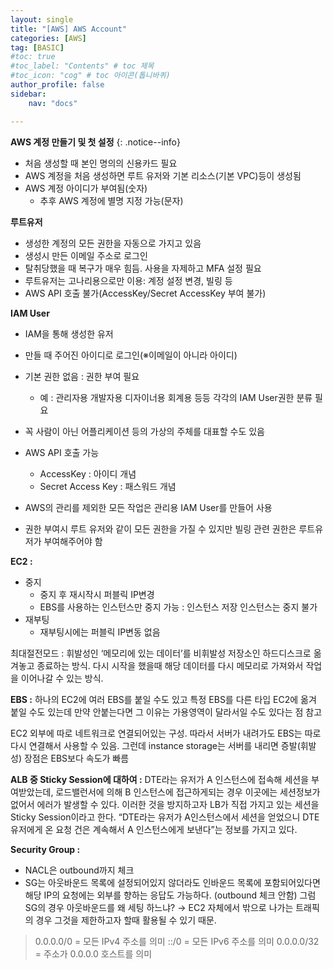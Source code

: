 ```yaml
---
layout: single
title: "[AWS] AWS Account"
categories: [AWS]
tag: [BASIC]
#toc: true
#toc_label: "Contents" # toc 제목
#toc_icon: "cog" # toc 아이콘(톱니바퀴)
author_profile: false
sidebar:
    nav: "docs"

---
```




**AWS 계정 만들기 및 첫 설정** 
{: .notice--info}



- 처음 생성할 때 본인 명의의 신용카드 필요
- AWS 계정을 처음 생성하면 루트 유저와 기본 리소스(기본 VPC)등이 생성됨
- AWS 계정 아이디가 부여됨(숫자)
  - 추후 AWS 계정에 별명 지정 가능(문자)



**루트유저**

- 생성한 계정의 모든 권한을 자동으로 가지고 있음
- 생성시 만든 이메일 주소로 로그인
- 탈취당했을 때 복구가 매우 힘듬. 사용을 자제하고 MFA 설정 필요
- 루트유저는 고나리용으로만 이용: 계정 설정 변경, 빌링 등
- AWS API 호출 불가(AccessKey/Secret AccessKey 부여 불가)

**IAM User**

- IAM을 통해 생성한 유저
- 만들 때 주어진 아이디로 로그인(※이메일이 아니라 아이디)
- 기본 권한 없음 : 권한 부여 필요
  - 예 : 관리자용 개발자용 디자이너용 회계용 등등 각각의 IAM User권한 분류 필요

- 꼭 사람이 아닌 어플리케이션 등의 가상의 주체를 대표할 수도 있음
- AWS API 호출 가능
  - AccessKey : 아이디 개념
  - Secret Access Key : 패스워드 개념
- AWS의 관리를 제외한 모든 작업은 관리용 IAM User를 만들어 사용
- 권한 부여시 루트 유저와 같이 모든 권한을 가질 수 있지만 빌링 관련 권한은 루트유저가 부여해주어야 함



**EC2 :**

- 중지
  - 중지 후 재시작시 퍼블릭 IP변경
  - EBS를 사용하는 인스턴스만 중지 가능 : 인스턴스 저장 인스턴스는 중지 불가
- 재부팅
  - 재부팅시에는 퍼블릭 IP변동 없음

최대절전모드 : 휘발성인 ‘메모리에 있는 데이터’를 비휘발성 저장소인 하드디스크로 옮겨놓고 종료하는 방식. 다시 시작을 했을때 해당 데이터를 다시 메모리로 가져와서 작업을 이어나갈 수 있는 방식.



**EBS :** 하나의 EC2에 여러 EBS를 붙일 수도 있고 특정 EBS를 다른 타입 EC2에 옮겨 붙일 수도 있는데 만약 안붙는다면 그 이유는 가용영역이 달라서일 수도 있다는 점 참고

EC2 외부에 따로 네트워크로 연결되어있는 구성. 따라서 서버가 내려가도 EBS는 따로 다시 연결해서 사용할 수 있음. 그런데 instance storage는 서버를 내리면 증발(휘발성) 장점은 EBS보다 속도가 빠름



**ALB 중 Sticky Session에 대하여 :** 
DTE라는 유저가 A 인스턴스에 접속해 세션을 부여받았는데, 로드밸런서에 의해 B 인스턴스에 접근하게되는 경우 이곳에는 세션정보가 없어서 에러가 발생할 수 있다. 이러한 것을 방지하고자 LB가 직접 가지고 있는 세션을 Sticky Session이라고 한다. “DTE라는 유저가 A인스턴스에서 세션을 얻었으니 DTE유저에게 온 요청 건은 계속해서 A 인스턴스에게 보낸다”는 정보를 가지고 있다.



**Security Group :**

- NACL은 outbound까지 체크
- SG는 아웃바운드 목록에 설정되어있지 않더라도 인바운드 목록에 포함되어있다면 해당 IP의 요청에는 외부를 향하는 응답도 가능하다. (outbound 체크 안함)
  그럼 SG의 경우 아웃바운드를 왜 세팅 하느냐? → EC2 자체에서 밖으로 나가는 트래픽의 경우 그것을 제한하고자 할때 활용될 수 있기 때문.



> 0.0.0.0/0 = 모든 IPv4 주소를 의미
> ::/0 = 모든 IPv6 주소를 의미
> 0.0.0.0/32 = 주소가 0.0.0.0 호스트를 의미
